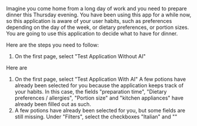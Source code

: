Imagine you come home from a long day of work and you need to prepare dinner this Thursday evening. You have been using this app for a while now, so this application is aware of your user habits, such as preferences depending on the day of the week, or dietary preferences, or portion sizes. You are going to use this application to decide what to have for dinner. 

Here are the steps you need to follow:
1. On the first page, select "Test Application Without AI"



Here are
1. On the first page, select "Test Application With AI"
A few potions have already been selected for you because the application keeps track of your habits. In this case, the fields "preparation time", "Dietary preferences / allergies", "Portion size" and "kitchen appliances" have already been filled out as such.
1. A few potions have already been selected for you, but some fields are still missing. Under "Filters", select the checkboxes "Italian" and ""